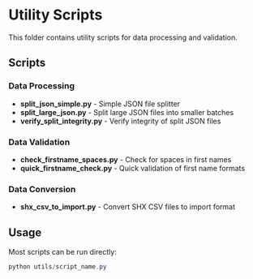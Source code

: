 # Utility Scripts

This folder contains utility scripts for data processing and validation.

## Scripts

### Data Processing
- **split_json_simple.py** - Simple JSON file splitter
- **split_large_json.py** - Split large JSON files into smaller batches
- **verify_split_integrity.py** - Verify integrity of split JSON files

### Data Validation
- **check_firstname_spaces.py** - Check for spaces in first names
- **quick_firstname_check.py** - Quick validation of first name formats

### Data Conversion
- **shx_csv_to_import.py** - Convert SHX CSV files to import format

## Usage

Most scripts can be run directly:
```powershell
python utils/script_name.py
```
